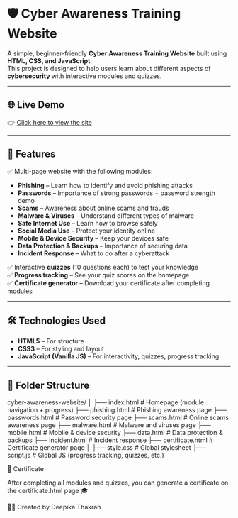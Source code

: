 # 🛡️ Cyber Awareness Training Website  

A simple, beginner-friendly **Cyber Awareness Training Website** built using **HTML, CSS, and JavaScript**.  
This project is designed to help users learn about different aspects of **cybersecurity** with interactive modules and quizzes.  

---

## 🌐 Live Demo  
👉 [Click here to view the site](https://deepikathakran2005-beep.github.io/Cyber-awareness-website/)  

---

## 📖 Features  

✅ Multi-page website with the following modules:  
- **Phishing** – Learn how to identify and avoid phishing attacks  
- **Passwords** – Importance of strong passwords + password strength demo  
- **Scams** – Awareness about online scams and frauds  
- **Malware & Viruses** – Understand different types of malware  
- **Safe Internet Use** – Learn how to browse safely  
- **Social Media Use** – Protect your identity online  
- **Mobile & Device Security** – Keep your devices safe  
- **Data Protection & Backups** – Importance of securing data  
- **Incident Response** – What to do after a cyberattack  

✅ Interactive **quizzes** (10 questions each) to test your knowledge  
✅ **Progress tracking** – See your quiz scores on the homepage  
✅ **Certificate generator** – Download your certificate after completing modules  

---

## 🛠️ Technologies Used  
- **HTML5** – For structure  
- **CSS3** – For styling and layout  
- **JavaScript (Vanilla JS)** – For interactivity, quizzes, progress tracking  

---

## 📂 Folder Structure  
cyber-awareness-website/
│
├── index.html # Homepage (module navigation + progress)
├── phishing.html # Phishing awareness page
├── passwords.html # Password security page
├── scams.html # Online scams awareness page
├── malware.html # Malware and viruses page
├── mobile.html # Mobile & device security
├── data.html # Data protection & backups
├── incident.html # Incident response
├── certificate.html # Certificate generator page
│
├── style.css # Global stylesheet
├── script.js # Global JS (progress tracking, quizzes, etc.)

📜 Certificate

After completing all modules and quizzes, you can generate a certificate on the certificate.html page 🎓

👩‍💻 Created by Deepika Thakran

